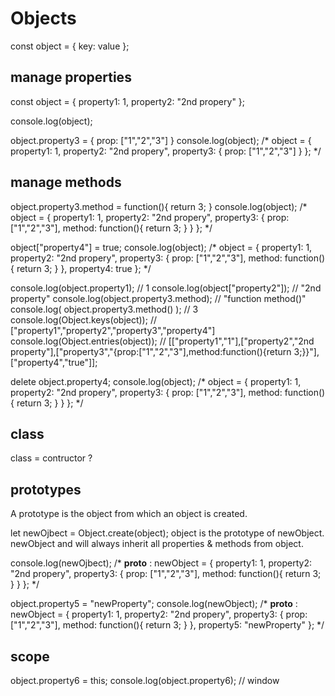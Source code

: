 # Objects
const object = {
	key: value
};

## manage properties
const object = {
    property1: 1,
    property2: "2nd propery"
};

console.log(object);

object.property3 = {
        prop: ["1","2","3"]
}
console.log(object);
/*
object = {
    property1: 1,
    property2: "2nd propery",
	property3: {
        prop: ["1","2","3"]
	}
};
*/

## manage methods
object.property3.method = function(){
	return 3;
}
console.log(object);
/*
object = {
    property1: 1,
    property2: "2nd propery",
	property3: {
        prop: ["1","2","3"],
		method: function(){
			return 3;
		}
	}
};
*/

object["property4"] = true;
console.log(object);
/*
object = {
    property1: 1,
    property2: "2nd propery",
	property3: {
        prop: ["1","2","3"],
		method: function(){
			return 3;
		}
	},
	property4: true
};
*/

console.log(object.property1); // 1
console.log(object["property2"]); // "2nd property"
console.log(object.property3.method); // "function method()"
console.log( object.property3.method() ); // 3
console.log(Object.keys(object)); // ["property1","property2","property3","property4"]
console.log(Object.entries(object)); // [["property1","1"],["property2","2nd property"],["property3","{prop:["1","2","3"],method:function(){return 3;}}"],["property4","true"]];

delete object.property4;
console.log(object);
/*
object = {
    property1: 1,
    property2: "2nd propery",
	property3: {
        prop: ["1","2","3"],
		method: function(){
			return 3;
		}
	}
};
*/


## class
class = contructor ?

## prototypes
A prototype is the object from which an object is created.

let newOjbect = Object.create(object);
object is the prototype of newObject.
newObject and will always inherit all properties & methods from object.

console.log(newOjbect);
/*
__proto__ :
newObject = {
    property1: 1,
    property2: "2nd propery",
	property3: {
        prop: ["1","2","3"],
		method: function(){
			return 3;
		}
	}
};
*/

object.property5 = "newProperty";
console.log(newObject);
/*
__proto__ :
newObject = {
    property1: 1,
    property2: "2nd propery",
	property3: {
        prop: ["1","2","3"],
		method: function(){
			return 3;
		}
	},
	property5: "newProperty"
};
*/

## scope
object.property6 = this;
console.log(object.property6); // window